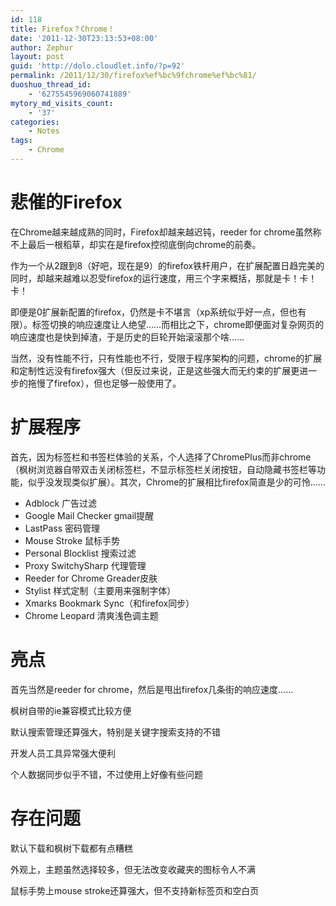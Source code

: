 ```yaml
---
id: 118
title: Firefox？Chrome！
date: '2011-12-30T23:13:53+08:00'
author: Zephur
layout: post
guid: 'http://dolo.cloudlet.info/?p=92'
permalink: /2011/12/30/firefox%ef%bc%9fchrome%ef%bc%81/
duoshuo_thread_id:
    - '6275545969060741889'
mytory_md_visits_count:
    - '37'
categories:
    - Notes
tags:
    - Chrome
---
```


# 悲催的Firefox

在Chrome越来越成熟的同时，Firefox却越来越迟钝，reeder for chrome虽然称不上最后一根稻草，却实在是firefox控彻底倒向chrome的前奏。

作为一个从2跟到8（好吧，现在是9）的firefox铁杆用户，在扩展配置日趋完美的同时，却越来越难以忍受firefox的运行速度，用三个字来概括，那就是卡！卡！卡！

即便是0扩展新配置的firefox，仍然是卡不堪言（xp系统似乎好一点，但也有限）。标签切换的响应速度让人绝望……而相比之下，chrome即便面对复杂网页的响应速度也是快到掉渣，于是历史的巨轮开始滚滚那个啥……

当然，没有性能不行，只有性能也不行，受限于程序架构的问题，chrome的扩展和定制性远没有firefox强大（但反过来说，正是这些强大而无约束的扩展更进一步的拖慢了firefox），但也足够一般使用了。

# 扩展程序

首先，因为标签栏和书签栏体验的关系，个人选择了ChromePlus而非chrome（枫树浏览器自带双击关闭标签栏，不显示标签栏关闭按钮，自动隐藏书签栏等功能，似乎没发现类似扩展）。其次，Chrome的扩展相比firefox简直是少的可怜……

- Adblock 广告过滤
- Google Mail Checker gmail提醒
- LastPass 密码管理
- Mouse Stroke 鼠标手势
- Personal Blocklist 搜索过滤
- Proxy SwitchySharp 代理管理
- Reeder for Chrome Greader皮肤
- Stylist 样式定制（主要用来强制字体）
- Xmarks Bookmark Sync（和firefox同步）
- Chrome Leopard 清爽浅色调主题

# 亮点

首先当然是reeder for chrome，然后是甩出firefox几条街的响应速度……

枫树自带的ie兼容模式比较方便

默认搜索管理还算强大，特别是关键字搜索支持的不错

开发人员工具异常强大便利

个人数据同步似乎不错，不过使用上好像有些问题

# 存在问题

默认下载和枫树下载都有点糟糕

外观上，主题虽然选择较多，但无法改变收藏夹的图标令人不满

鼠标手势上mouse stroke还算强大，但不支持新标签页和空白页